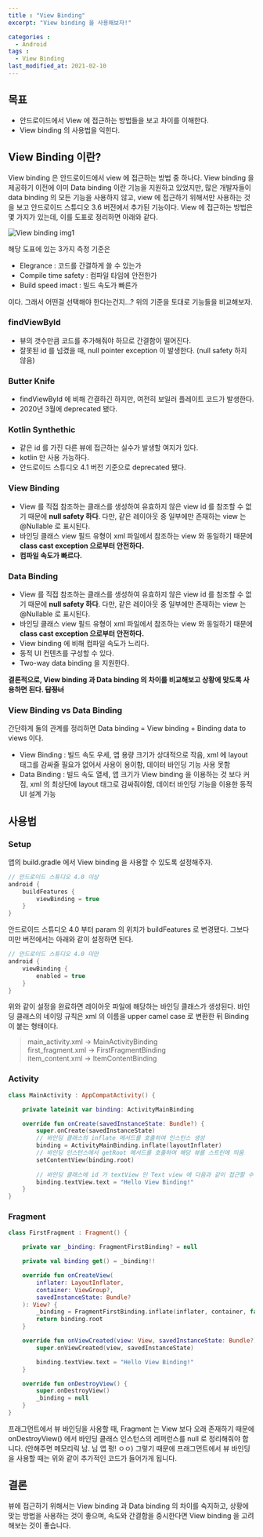 ```yaml
---
title : "View Binding"
excerpt: "View binding 을 사용해보자!" 

categories :
  - Android 
tags : 
  - View Binding 
last_modified_at: 2021-02-10
---
```

## 목표

- 안드로이드에서 View 에 접근하는 방법들을 보고 차이를 이해한다.
- View binding 의 사용법을 익힌다.

## View Binding 이란?

View binding 은 안드로이드에서 view 에 접근하는 방법 중 하나다. View binding 을 제공하기 이전에 이미 Data binding 이란 기능을 지원하고 있었지만, 많은 개발자들이 data binding 의 모든 기능을 사용하지 않고, view 에 접근하기 위해서만 사용하는 것을 보고 안드로이드 스튜디오 3.6 버전에서 추가된 기능이다. View 에 접근하는 방법은 몇 가지가 있는데, 이를 도표로 정리하면 아래와 같다. 

![View binding img1](https://thkim9373.github.io/assets/images/view-binding/view-binding3.png)

해당 도표에 있는 3가지 측정 기준은 

- Elegrance : 코드를 간결하게 쓸 수 있는가
- Compile time safety : 컴파일 타임에 안전한가
- Build speed imact : 빌드 속도가 빠른가

이다. 그래서 어떤걸 선택해야 한다는건지...? 위의 기준을 토대로 기능들을 비교해보자. 

### findViewById

- 뷰의 갯수만큼 코드를 추가해줘야 하므로 간결함이 떨어진다.
- 잘못된 id 를 넘겼을 때, null pointer exception 이 발생한다. (null safety 하지 않음)

### Butter Knife

- findViewById 에 비해 간결하긴 하지만, 여전히 보일러 플레이트 코드가 발생한다.
- 2020년 3월에 deprecated 됐다.

### Kotlin Synthethic

- 같은 id 를 가진 다른 뷰에 접근하는 실수가 발생할 여지가 있다.
- kotlin 만 사용 가능하다.
- 안드로이드 스튜디오 4.1 버전 기준으로 deprecated 됐다.

### View Binding

- View 를 직접 참조하는 클래스를 생성하여 유효하지 않은 view id 를 참조할 수 없기 때문에 **null safety 하다**. 다만, 같은 레이아웃 중 일부에만 존재하는 view 는 @Nullable 로 표시된다.
- 바인딩 클래스 view 필드 유형이 xml 파일에서 참조하는 view 와 동일하기 때문에 **class cast exception 으로부터 안전하다.**
- **컴파일 속도가 빠르다.**

### Data Binding

- View 를 직접 참조하는 클래스를 생성하여 유효하지 않은 view id 를 참조할 수 없기 때문에 **null safety 하다**. 다만, 같은 레이아웃 중 일부에만 존재하는 view 는 @Nullable 로 표시된다.
- 바인딩 클래스 view 필드 유형이 xml 파일에서 참조하는 view 와 동일하기 때문에 **class cast exception 으로부터 안전하다.**
- View binding 에 비해 컴파일 속도가 느리다.
- 동적 UI 컨텐츠를 구성할 수 있다.
- Two-way data binding 을 지원한다.

**결론적으로, View binding 과 Data binding 의 차이를 비교해보고 상황에 맞도록 사용하면 된다. ~~답정너~~**

### View Binding vs Data Binding

간단하게 둘의 관계를 정리하면 Data binding = View binding + Binding data to views 이다. 

- View Binding : 빌드 속도 우세, 앱 용량 크기가 상대적으로 작음, xml 에 layout 태그를 감싸줄 필요가 없어서 사용이 용이함, 데이터 바인딩 기능 사용 못함
- Data Binding : 빌드 속도 열세, 앱 크기가 View binding 을 이용하는 것 보다 커짐, xml 의 최상단에 layout 태그로 감싸줘야함, 데이터 바인딩 기능을 이용한 동적 UI 설계 가능

## 사용법

### Setup

앱의 build.gradle 에서 View binding 을 사용할 수 있도록 설정해주자. 

```groovy
// 안드로이드 스튜디오 4.0 이상 
android {
    buildFeatures {
        viewBinding = true
    }
}
```

안드로이드 스튜디오 4.0 부터 param 의 위치가 buildFeatures 로 변경됐다. 그보다 미만 버전에서는 아래와 같이 설정하면 된다. 

```groovy
// 안드로이드 스튜디오 4.0 미만 
android {
    viewBinding {
        enabled = true
    }
}
```

위와 같이 설정을 완료하면 레이아웃 파일에 해당하는 바인딩 클래스가 생성된다. 바인딩 클래스의 네이밍 규칙은 xml 의 이름을 upper camel case 로 변환한 뒤 Binding 이 붙는 형태이다. 

> main_activity.xml → MainActivityBinding  
first_fragment.xml → FirstFragmentBinding  
item_content.xml → ItemContentBinding  

### Activity

```kotlin
class MainActivity : AppCompatActivity() {

    private lateinit var binding: ActivityMainBinding

    override fun onCreate(savedInstanceState: Bundle?) {
        super.onCreate(savedInstanceState)
        // 바인딩 클래스의 inflate 메서드를 호출하여 인스턴스 생성
        binding = ActivityMainBinding.inflate(layoutInflater)
        // 바인딩 인스턴스에서 getRoot 메서드를 호출하여 해당 뷰를 스트린에 띄움 
        setContentView(binding.root)
				
        // 바인딩 클래스에 id 가 textView 인 Text view 에 다음과 같이 접근할 수 있다. 
        binding.textView.text = "Hello View Binding!"
    }
}
```

### Fragment

```kotlin
class FirstFragment : Fragment() {

    private var _binding: FragmentFirstBinding? = null

    private val binding get() = _binding!!

    override fun onCreateView(
        inflater: LayoutInflater,
        container: ViewGroup?,
        savedInstanceState: Bundle?
    ): View? {
        _binding = FragmentFirstBinding.inflate(inflater, container, false)
        return binding.root
    }

    override fun onViewCreated(view: View, savedInstanceState: Bundle?) {
        super.onViewCreated(view, savedInstanceState)

        binding.textView.text = "Hello View Binding!"
    }

    override fun onDestroyView() {
        super.onDestroyView()
        _binding = null
    }
}

```

프래그먼트에서 뷰 바인딩을 사용할 때, Fragment 는 View 보다 오래 존재하기 때문에 onDestroyView() 에서 바인딩 클래스 인스턴스의 레퍼런스를 null 로 정리해줘야 합니다. (안해주면 메모리릭 남. 님 앱 펑! ㅇㅇ) 그렇기 때문에 프래그먼트에서 뷰 바인딩을 사용할 때는 위와 같이 추가적인 코드가 들어가게 됩니다. 

## 결론

뷰에 접근하기 위해서는 View binding 과 Data binding 의 차이를 숙지하고, 상황에 맞는 방법을 사용하는 것이 좋으며, 속도와 간결함을 중시한다면 View binding 을 고려해보는 것이 좋습니다.
